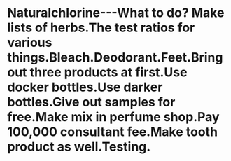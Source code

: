 # Naturalchlorine---What to do? Make lists of herbs.The test ratios for various things.Bleach.Deodorant.Feet.Bring out three products at first.Use docker bottles.Use darker bottles.Give out samples for free.Make mix in perfume shop.Pay 100,000 consultant fee.Make tooth product as well.Testing.
